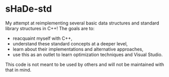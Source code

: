 # sHaDe-std

My attempt at reimplementing several basic data structures and standard library
structures in C++! The goals are to:
* reacquaint myself with C++,
* understand these standard concepts at a deeper level,
* learn about their implementations and alternative approaches,
* use this as an outlet to learn optimization techniques and Visual Studio.

This code is not meant to be used by others and will not be maintained with
that in mind.